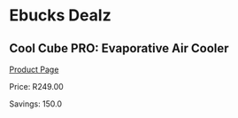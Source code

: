 
# Ebucks Dealz
## Cool Cube PRO: Evaporative Air Cooler
[Product Page](https://www.ebucks.com/web/shop/productSelected.do?prodId=1018846945&catId=1158500560)

Price: R249.00

Savings: 150.0


	